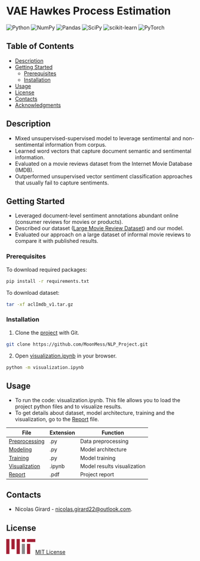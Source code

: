 # VAE Hawkes Process Estimation

![Python](https://img.shields.io/badge/python-3670A0?style=for-the-badge&logo=python&logoColor=ffdd54) ![NumPy](https://img.shields.io/badge/numpy-%23013243.svg?style=for-the-badge&logo=numpy&logoColor=white) ![Pandas](https://img.shields.io/badge/pandas-%23150458.svg?style=for-the-badge&logo=pandas&logoColor=white) ![SciPy](https://img.shields.io/badge/SciPy-%230C55A5.svg?style=for-the-badge&logo=scipy&logoColor=%white) ![scikit-learn](https://img.shields.io/badge/scikit--learn-%23F7931E.svg?style=for-the-badge&logo=scikit-learn&logoColor=white) ![PyTorch](https://img.shields.io/badge/PyTorch-%23EE4C2C.svg?style=for-the-badge&logo=PyTorch&logoColor=white)

<!--- Results illustration here --->

## Table of Contents

- [Description](#description)
- [Getting Started](#getting-started)
  - [Prerequisites](#prerequisites)
  - [Installation](#installation)
- [Usage](#usage)
- [License](#license)
- [Contacts](#contacts)
- [Acknowledgments](#Acknowledgments)

## Description

* Mixed unsupervised-supervised model to leverage sentimental and non-sentimental information from corpus. 
* Learned word vectors that capture document semantic and sentimental information. 
* Evaluated on a movie reviews dataset from the Internet Movie Database (IMDB). 
* Outperformed unsupervised vector sentiment classification approaches that usually fail to capture sentiments.

<!--- Project features here --->

## Getting Started

* Leveraged document-level sentiment annotations abundant online (consumer reviews for movies or products). 
* Described our dataset ([Large Movie Review Dataset](https://ai.stanford.edu/~amaas/data/sentiment/)) and our model. 
* Evaluated our approach on a large dataset of informal movie reviews to compare it with published results.

### Prerequisites

To download required packages:

```sh
pip install -r requirements.txt
```

To download dataset:

```sh
tar -xf aclImdb_v1.tar.gz
```

### Installation

1. Clone the [project](https://github.com/MoonMess/NLP_Project.git) with Git.

```sh
git clone https://github.com/MoonMess/NLP_Project.git
```
2. Open [visualization.ipynb](https://github.com/MoonMess/NLP_Project/blob/main/visualization.ipynb) in your browser.

```sh
python -m visualization.ipynb
```
## Usage

* To run the code: visualization.ipynb. This file allows you to load the project python files and to visualize results.
* To get details about dataset, model architecture, training and the visualization, go to the [Report](https://github.com/MoonMess/NLP_Project/blob/main/report.pdf) file.

|                                         File                                           |               Extension               |               Function                |
| -------------------------------------------------------------------------------------- | ------------------------------------- | ------------------------------------- |
| [Preprocessing](https://github.com/MoonMess/NLP_Project/blob/main/preprocessing.py)    | .py                                   | Data preprocessing                    |
| [Modeling](https://github.com/MoonMess/NLP_Project/blob/main/model.py)                 | .py                                   | Model architecture                    |
| [Training](https://github.com/MoonMess/NLP_Project/blob/main/train.py)                 | .py                                   | Model training                        |
| [Visualization](https://github.com/MoonMess/NLP_Project/blob/main/visualization.ipynb) | .ipynb                                | Model results visualization           |
| [Report](https://github.com/MoonMess/NLP_Project/blob/main/report.pdf)                 | .pdf                                  | Project report                        |


## Contacts

* Nicolas Girard - nicolas.girard22@outlook.com.

## License

<a href="https://choosealicense.com/licenses/mit/"><img src="https://raw.githubusercontent.com/johnturner4004/readme-generator/master/src/components/assets/images/mit.svg" height=40 />MIT License</a>

